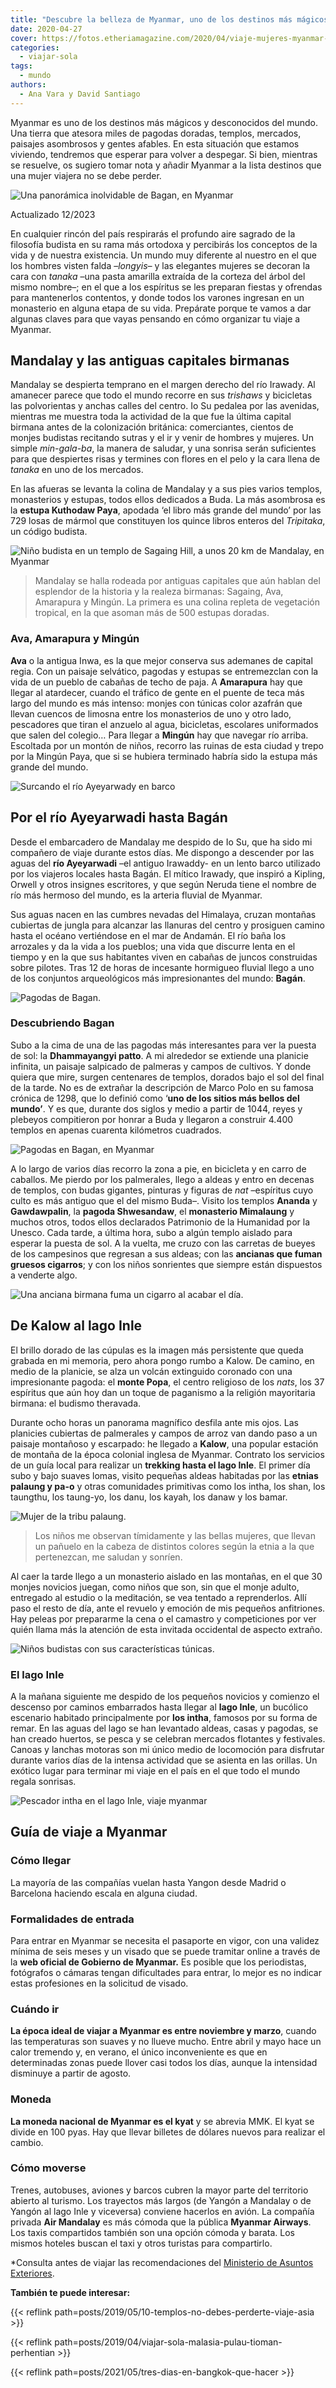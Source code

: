 ```yaml
---
title: "Descubre la belleza de Myanmar, uno de los destinos más mágicos del mundo"
date: 2020-04-27
cover: https://fotos.etheriamagazine.com/2020/04/viaje-mujeres-myanmar-bagan.jpg
categories: 
  - viajar-sola
tags: 
  - mundo
authors: 
  - Ana Vara y David Santiago
---
```


Myanmar es uno de los destinos más mágicos y desconocidos del mundo. Una tierra que 
atesora miles de pagodas doradas, templos, mercados, paisajes asombrosos y gentes 
afables. En esta situación que estamos viviendo, tendremos que esperar para volver a 
despegar. Si bien, mientras se resuelve, os sugiero tomar nota y añadir Myanmar a la 
lista destinos que una mujer viajera no se debe perder. 

![Una panorámica inolvidable de Bagan, en Myanmar](https://fotos.etheriamagazine.com/2020/04/viaje-mujeres-myanmar-bagan.jpg "Una panorámica inolvidable de Bagan. © David Santiago")

Actualizado 12/2023 

En cualquier rincón del país respirarás el profundo aire sagrado de la filosofía budista 
en su rama más ortodoxa y percibirás los conceptos de la vida y de nuestra existencia. 
Un mundo muy diferente al nuestro en el que los hombres visten falda –_longyis–_ y las 
elegantes mujeres se decoran la cara con _tanaka_ –una pasta amarilla extraída de la 
corteza del árbol del mismo nombre–; en el que a los espíritus se les preparan fiestas y 
ofrendas para mantenerlos contentos, y donde todos los varones ingresan en un monasterio 
en alguna etapa de su vida. Prepárate porque te vamos a dar algunas claves para que 
vayas pensando en cómo organizar tu viaje a Myanmar. 

## Mandalay y las antiguas capitales birmanas

Mandalay se despierta temprano en el margen derecho del río Irawady. Al amanecer parece 
que todo el mundo recorre en sus _trishaws_ y bicicletas las polvorientas y anchas 
calles del centro. Io Su pedalea por las avenidas, mientras me muestra toda la actividad 
de la que fue la última capital birmana antes de la colonización británica: 
comerciantes, cientos de monjes budistas recitando sutras y el ir y venir de hombres y 
mujeres. Un simple _min-gala-ba_, la manera de saludar, y una sonrisa serán suficientes 
para que despiertes risas y termines con flores en el pelo y la cara llena de _tanaka_ 
en uno de los mercados. 

En las afueras se levanta la colina de Mandalay y a sus pies varios templos, monasterios 
y estupas, todos ellos dedicados a Buda. La más asombrosa es la **estupa Kuthodaw 
Paya**, apodada ‘el libro más grande del mundo’ por las 729 losas de mármol que 
constituyen los quince libros enteros del _Tripitaka_, un código budista. 

![Niño budista en un templo de Sagaing Hill, a unos 20 km de Mandalay, en Myanmar](https://fotos.etheriamagazine.com/2020/04/viaje-myanmar-sagaing-hill-mandalay.jpg "Niño budista en un templo de Sagaing Hill, a unos 20 km de Mandalay. © David Santiago")

> Mandalay se halla rodeada por antiguas capitales que aún hablan del esplendor de la 
> historia y la realeza birmanas: Sagaing, Ava, Amarapura y Mingún. La primera es una 
> colina repleta de vegetación tropical, en la que asoman más de 500 estupas doradas. 

### Ava, Amarapura y Mingún

**Ava** o la antigua Inwa, es la que mejor conserva sus ademanes de capital regia. Con 
un paisaje selvático, pagodas y estupas se entremezclan con la vida de un pueblo de 
cabañas de techo de paja. A **Amarapura** hay que llegar al atardecer, cuando el tráfico 
de gente en el puente de teca más largo del mundo es más intenso: monjes con túnicas 
color azafrán que llevan cuencos de limosna entre los monasterios de uno y otro lado, 
pescadores que tiran el anzuelo al agua, bicicletas, escolares uniformados que salen del 
colegio… Para llegar a **Mingún** hay que navegar río arriba. Escoltada por un montón de 
niños, recorro las ruinas de esta ciudad y trepo por la Mingún Paya, que si se hubiera 
terminado habría sido la estupa más grande del mundo. 

![Surcando el río Ayeyarwady en barco](https://fotos.etheriamagazine.com/2020/04/viaje-mujeres-ayeyarwady.jpg "Surcando el río Ayeyarwady. © David Santiago")

## Por el río Ayeyarwadi hasta Bagán

Desde el embarcadero de Mandalay me despido de Io Su, que ha sido mi compañero de viaje 
durante estos días. Me dispongo a descender por las aguas del **río Ayeyarwadi** –el 
antiguo Irawaddy- en un lento barco utilizado por los viajeros locales hasta Bagán. El 
mítico Irawady, que inspiró a Kipling, Orwell y otros insignes escritores, y que según 
Neruda tiene el nombre de río más hermoso del mundo, es la arteria fluvial de Myanmar. 

Sus aguas nacen en las cumbres nevadas del Himalaya, cruzan montañas cubiertas de jungla 
para alcanzar las llanuras del centro y prosiguen camino hasta el océano vertiéndose en 
el mar de Andamán. El río baña los arrozales y da la vida a los pueblos; una vida que 
discurre lenta en el tiempo y en la que sus habitantes viven en cabañas de juncos 
construidas sobre pilotes. Tras 12 de horas de incesante hormigueo fluvial llego a uno 
de los conjuntos arqueológicos más impresionantes del mundo: **Bagán**. 

![Pagodas de Bagan.](https://fotos.etheriamagazine.com/2020/04/viaje-mujeres-myanmar-Burma-templos.jpg "Pagodas de Bagan. © David Santiago")

### Descubriendo Bagan

Subo a la cima de una de las pagodas más interesantes para ver la puesta de sol: la 
**Dhammayangyi patto**. A mi alrededor se extiende una planicie infinita, un paisaje 
salpicado de palmeras y campos de cultivos. Y donde quiera que mire, surgen centenares 
de templos, dorados bajo el sol del final de la tarde. No es de extrañar la descripción 
de Marco Polo en su famosa crónica de 1298, que lo definió como ‘**uno de los sitios más 
bellos del mundo’**. Y es que, durante dos siglos y medio a partir de 1044, reyes y 
plebeyos compitieron por honrar a Buda y llegaron a construir 4.400 templos en apenas 
cuarenta kilómetros cuadrados. 

![Pagodas en Bagan, en Myanmar](https://fotos.etheriamagazine.com/2020/04/viaje-mujeres-myanmar-pagodas-estupas-pagan.jpg "Pagodas en Bagan, en Myanmar. © David Santiago")

A lo largo de varios días recorro la zona a pie, en bicicleta y en carro de caballos. Me 
pierdo por los palmerales, llego a aldeas y entro en decenas de templos, con budas 
gigantes, pinturas y figuras de _nat_ –espíritus cuyo culto es más antiguo que el del 
mismo Buda–. Visito los templos **Ananda** y **Gawdawpalin**, la **pagoda Shwesandaw**, 
el **monasterio Mimalaung** y muchos otros, todos ellos declarados Patrimonio de la 
Humanidad por la Unesco. Cada tarde, a última hora, subo a algún templo aislado para 
esperar la puesta de sol. A la vuelta, me cruzo con las carretas de bueyes de los 
campesinos que regresan a sus aldeas; con las **ancianas que fuman gruesos cigarros**; y 
con los niños sonrientes que siempre están dispuestos a venderte algo. 

![Una anciana birmana fuma un cigarro al acabar el día.](https://fotos.etheriamagazine.com/2020/04/viaje-mujeres-myanmar-birmana-fumando-pagan.jpg "Una anciana birmana fuma un cigarro al acabar el día. © David Santiago")

## De Kalow al lago Inle

El brillo dorado de las cúpulas es la imagen más persistente que queda grabada en mi 
memoria, pero ahora pongo rumbo a Kalow. De camino, en medio de la planicie, se alza un 
volcán extinguido coronado con una impresionante pagoda: el **monte Popa**, el centro 
religioso de los _nats_, los 37 espíritus que aún hoy dan un toque de paganismo a la 
religión mayoritaria birmana: el budismo theravada. 

Durante ocho horas un panorama magnífico desfila ante mis ojos. Las planicies cubiertas 
de palmerales y campos de arroz van dando paso a un paisaje montañoso y escarpado: he 
llegado a **Kalow**, una popular estación de montaña de la época colonial inglesa de 
Myanmar. Contrato los servicios de un guía local para realizar un **trekking hasta el 
lago Inle**. El primer día subo y bajo suaves lomas, visito pequeñas aldeas habitadas 
por las **etnias palaung y pa-o** y otras comunidades primitivas como los intha, los 
shan, los taungthu, los taung-yo, los danu, los kayah, los danaw y los bamar. 

![Mujer de la tribu palaung.](https://fotos.etheriamagazine.com/2020/04/viaje-mujeres-myanmar-burma-mujer-jirafa.jpg "Mujer de la tribu palaung. © David Santiago")

> Los niños me observan tímidamente y las bellas mujeres, que llevan un pañuelo en la 
> cabeza de distintos colores según la etnia a la que pertenezcan, me saludan y sonríen. 

Al caer la tarde llego a un monasterio aislado en las montañas, en el que 30 monjes 
novicios juegan, como niños que son, sin que el monje adulto, entregado al estudio o la 
meditación, se vea tentado a reprenderlos. Allí paso el resto de día, ante el revuelo y 
emoción de mis pequeños anfitriones. Hay peleas por prepararme la cena o el camastro y 
competiciones por ver quién llama más la atención de esta invitada occidental de aspecto 
extraño. 

![Niños budistas con sus características túnicas.](https://fotos.etheriamagazine.com/2020/04/myanmar-ninos-budistas.jpg "Niños budistas con sus características túnicas. © David Santiago")

### El lago Inle

A la mañana siguiente me despido de los pequeños novicios y comienzo el descenso por 
caminos embarrados hasta llegar al **lago Inle**, un bucólico escenario habitado 
principalmente por **los intha**, famosos por su forma de remar. En las aguas del lago 
se han levantado aldeas, casas y pagodas, se han creado huertos, se pesca y se celebran 
mercados flotantes y festivales. Canoas y lanchas motoras son mi único medio de 
locomoción para disfrutar durante varios días de la intensa actividad que se asienta en 
las orillas. Un exótico lugar para terminar mi viaje en el país en el que todo el mundo 
regala sonrisas. 

![Pescador intha en el lago Inle, viaje myanmar](https://fotos.etheriamagazine.com/2020/04/viaje-mujeres-myanmar-burma-arrozales.jpg "Pescador intha en el lago Inle.")

## Guía de viaje a Myanmar

### Cómo llegar

La mayoría de las compañías vuelan hasta Yangon desde Madrid o Barcelona haciendo escala 
en alguna ciudad. 

### Formalidades de entrada

Para entrar en Myanmar se necesita el pasaporte en vigor, con una validez mínima de seis 
meses y un visado que se puede tramitar online a través de la **web oficial de Gobierno 
de Myanmar.** Es posible que los periodistas, fotógrafos o cámaras tengan dificultades 
para entrar, lo mejor es no indicar estas profesiones en la solicitud de visado. 

### Cuándo ir

**La época ideal de viajar a Myanmar es entre noviembre y marzo**, cuando las 
temperaturas son suaves y no llueve mucho. Entre abril y mayo hace un calor tremendo y, 
en verano, el único inconveniente es que en determinadas zonas puede llover casi todos 
los días, aunque la intensidad disminuye a partir de agosto. 

### Moneda

**La moneda nacional de Myanmar es el kyat** y se abrevia MMK. El kyat se divide en 100 
pyas. Hay que llevar billetes de dólares nuevos para realizar el cambio. 

### Cómo moverse

Trenes, autobuses, aviones y barcos cubren la mayor parte del territorio abierto al 
turismo. Los trayectos más largos (de Yangón a Mandalay o de Yangón al lago Inle y 
viceversa) conviene hacerlos en avión. La compañía privada **Air Mandalay** es más 
cómoda que la pública **Myanmar Airways**. Los taxis compartidos también son una opción 
cómoda y barata. Los mismos hoteles buscan el taxi y otros turistas para compartirlo. 

\*Consulta antes de viajar las recomendaciones del [Ministerio de Asuntos 
Exteriores](https://www.exteriores.gob.es/es/ServiciosAlCiudadano/Paginas/Detalle-recomendaciones-de-viaje.aspx?trc=myanmar). 

**También te puede interesar:** 

{{< reflink path=posts/2019/05/10-templos-no-debes-perderte-viaje-asia >}} 

{{< reflink path=posts/2019/04/viajar-sola-malasia-pulau-tioman-perhentian >}} 

{{< reflink path=posts/2021/05/tres-dias-en-bangkok-que-hacer >}}
